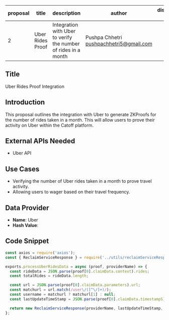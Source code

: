 | proposal | title             | description                                           | author                      | discussions-to | status | type        | category | created    | requires |
|----------|-------------------|-------------------------------------------------------|-----------------------------|----------------|--------|-------------|----------|------------|----------|
| 2        | Uber Rides Proof  | Integration with Uber to verify the number of rides in a month | Pushpa Chhetri <pushpachhetri5@gmail.com> |                | Draft  | Integration | CRIP     | 2024-06-25 |          |

## Title

Uber Rides Proof Integration

## Introduction

This proposal outlines the integration with Uber to generate ZKProofs for the number of rides taken in a month. This will allow users to prove their activity on Uber within the Catoff platform.

## External APIs Needed

- Uber API

## Use Cases

- Verifying the number of Uber rides taken in a month to prove travel activity.
- Allowing users to wager based on their travel frequency.

## Data Provider

- **Name**: Uber
- **Hash Value**: <Hash Value from Reclaim Website>

## Code Snippet

```javascript
const axios = require('axios');
const { ReclaimServiceResponse } = require('../utils/reclaimServiceResponse');

exports.processUberRidesData = async (proof, providerName) => {
  const rideData = JSON.parse(proof[0].claimData.context).rides;
  const totalRides = rideData.length;

  const url = JSON.parse(proof[0].claimData.parameters).url;
  const matchurl = url.match(/user\/([^\/]+)/);
  const username = matchurl ? matchurl[1] : null;
  const lastUpdateTimeStamp = JSON.parse(proof[0].claimData.timestampS);

  return new ReclaimServiceResponse(providerName, lastUpdateTimeStamp, username, parseInt(totalRides, 10), proof[0]);
};

